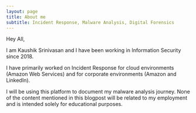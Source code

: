 ```yaml
---
layout: page
title: About me
subtitle: Incident Response, Malware Analysis, Digital Forensics
---
```


Hey All,

I am Kaushik Srinivasan and I have been working in Information Security since 2018.

I have primarily worked on Incident Response for cloud environments (Amazon Web Services) and for  corporate environments (Amazon and LinkedIn). 

I will be using this platform to document my malware analysis journey. None of the content mentioned in this blogpost will be related to my employment and is intended solely for educational purposes. 
